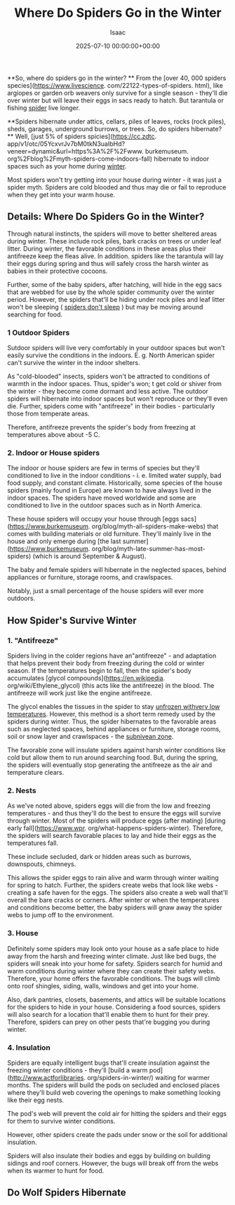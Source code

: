 ﻿---
title: Where Do Spiders Go in the Winter
description: So,where do spiders go in the winter?  From the over 40,000 spiders species , like argiopes or garden orb weavers only survive for a single season - they'll...
slug: /where-do-spiders-go-in-the-winter/
date: 2025-07-10 00:00:00+00:00
lastmod: 2025-07-10 00:00:00+03:00
author: Isaac
categories:
- Guide
- Spiders
tags:
- guide
- spider
- winter
layout: post
---

**So, where do spiders go in the winter? ** From the [over 40, 000 spiders species](https://www.livescience. com/22122-types-of-spiders. html), like argiopes or garden orb weavers only survive for a single season - they'll die over winter but will leave their eggs in sacs ready to hatch. But tarantula or fishing [spider](https://pestpolicy.com/can-you-drown-a-spider/) live longer.

**Spiders hibernate under attics, cellars, piles of leaves, rocks (rock piles), sheds, garages, underground burrows, or trees. So, do spiders hibernate? ** Well, [just 5% of spiders spicies](https://cc.zdtc. app/v1/otc/05YcxvrJv7bM0tkN3uaIbHd? veneer=dynamic&url=https%3A%2F%2Fwww. burkemuseum. org%2Fblog%2Fmyth-spiders-come-indoors-fall) hibernate to indoor spaces such as your home during [winter](https://pestpolicy.com/10-winter-landscaping-ideas-to-spruce-up-your-outdoor-space/).

Most spiders won't try getting into your house during winter - it was just a spider myth. Spiders are cold blooded and thus may die or fail to reproduce when they get into your warm house.

##  Details: Where Do Spiders Go in the Winter?

Through natural instincts, the spiders will move to better sheltered areas during winter. These include rock piles, bark cracks on trees or under leaf litter. During winter, the favorable conditions in these areas plus their antifreeze keep the fleas alive. In addition. spiders like the tarantula will lay their eggs during spring and thus will safely cross the harsh winter as babies in their protective cocoons.

Further, some of the baby spiders, after hatching, will hide in the egg sacs that are webbed for use by the whole spider community over the winter period. However, the spiders that'll be hiding under rock piles and leaf litter won't be sleeping ( [spiders don't sleep](https://pestpolicy.com/do-spiders-sleep/) ) but may be moving around searching for food.

###  1 Outdoor Spiders

Sutdoor spiders will live very comfortably in your outdoor spaces but won't easily survive the conditions in the indoors. E. g. North American spider can't survive the winter in the indoor shelters.

As "cold-blooded" insects, spiders won't be attracted to conditions of warmth in the indoor spaces. Thus, spider's won; t get cold or shiver from the winter - they become come dormant and less active. The outdoor spiders will hibernate into indoor spaces but won't reproduce or they'll even die. Further, spiders come with "antifreeze" in their bodies - particularly those from temperate areas.

Therefore, antifreeze prevents the spider's body from freezing at temperatures above about -5 C.

###  2. Indoor or House spiders

The indoor or house spiders are few in terms of species but they'll conditioned to live in the indoor conditions - i. e. limited water supply, bad food supply, and constant climate. Historically, some species of the house spiders (mainly found in Europe) are known to have always lived in the indoor spaces. The spiders have moved worldwide and some are conditioned to live in the outdoor spaces such as in North America.

These house spiders will occupy your house through [eggs sacs](https://www.burkemuseum. org/blog/myth-all-spiders-make-webs) that comes with building materials or old furniture. They'll mainly live in the house and only emerge during [the last summer](https://www.burkemuseum. org/blog/myth-late-summer-has-most-spiders) (which is around September & August).

The baby and female spiders will hibernate in the neglected spaces, behind appliances or furniture, storage rooms, and crawlspaces.

Notably, just a small percentage of the house spiders will ever more outdoors.

##  How Spider's Survive Winter

###  1. "Antifreeze"

Spiders living in the colder regions have an"antifreeze" - and adaptation that helps prevent their body from freezing during the cold or winter season. If the temperatures begin to fall, then the spider's body accumulates [glycol compounds](https://en.wikipedia. org/wiki/Ethylene_glycol) (this acts like the antifreeze) in the blood. The antifreeze will work just like the engine antifreeze.

The glycol enables the tissues in the spider to stay [unfrozen withvery low temperatures](https://arthropodecology.com/2016/01/05/frozen-spiders/). However, this method is a short term remedy used by the spiders during winter. Thus, the spider hibernates to the favorable areas such as neglected spaces, behind appliances or furniture, storage rooms, soil or snow layer and crawlspaces - the [subnivean zone](https://northernwoodlands.org/outside_story/article/subnivean-shelter-snow).

The favorable zone will insulate spiders against harsh winter conditions like cold but allow them to run around searching food. But, during the spring, the spiders will eventually stop generating the antifreeze as the air and temperature clears.

###  2. Nests

As we've noted above, spiders eggs will die from the low and freezing temperatures - and thus they'll do the best to ensure the eggs will survive through winter. Most of the spiders will produce eggs (after mating) [during early fall](https://www.wpr. org/what-happens-spiders-winter). Therefore, the spiders will search favorable places to lay and hide their eggs as the temperatures fall.

These include secluded, dark or hidden areas such as burrows, downspouts, chimneys.

This allows the spider eggs to rain alive and warm through winter waiting for spring to hatch. Further, the spiders create webs that look like webs - creating a safe haven for the eggs. The spiders also create a web wall that'll overall the bare cracks or corners. After winter or when the temperatures and conditions become better, the baby spiders will gnaw away the spider webs to jump off to the environment.

###  3. House

Definitely some spiders may look onto your house as a safe place to hide away from the harsh and freezing winter climate. Just like bed bugs, the spiders will sneak into your home for safety. Spiders search for humid and warm conditions during winter where they can create their safety webs. Therefore, your home offers the favorable conditions. The bugs will climb onto roof shingles, siding, walls, windows and get into your home.

Also, dark pantries, closets, basements, and attics will be suitable locations for the spiders to hide in your house. Considering a food sources, spiders will also search for a location that'll enable them to hunt for their prey. Therefore, spiders can prey on other pests that're bugging you during winter.

###  4. Insulation

Spiders are equally intelligent bugs that'll create insulation against the freezing winter conditions - they'll [build a warm pod](http://www.actforlibraries. org/spiders-in-winter/) waiting for warmer months. The spiders will build the pods on secluded and enclosed places where they'll build web covering the openings to make something looking like their egg nests.

The pod's web will prevent the cold air for hitting the spiders and their eggs for them to survive winter conditions.

However, other spiders create the pads under snow or the soil for additional insulation.

Spiders will also insulate their bodies and eggs by building on building sidings and roof corners. However, the bugs will break off from the webs when its warmer to hunt for food.

##  Do Wolf Spiders Hibernate

